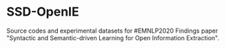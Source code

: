 # SSD-OpenIE
Source codes and experimental datasets for #EMNLP2020 Findings paper "Syntactic and Semantic-driven Learning for Open Information Extraction".
